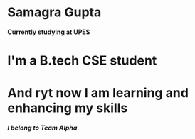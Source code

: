# Samagra Gupta
**Currently studying at UPES**
# I'm a B.tech CSE student
# And ryt now I am learning and enhancing my skills
***I belong to Team Alpha***
